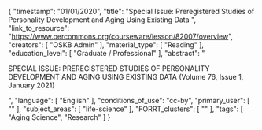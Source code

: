 {
    "timestamp": "01/01/2020",
    "title": "Special Issue: Preregistered Studies of Personality Development and Aging Using Existing Data ",
    "link_to_resource": "https://www.oercommons.org/courseware/lesson/82007/overview",
    "creators": [
        "OSKB Admin"
    ],
    "material_type": [
        "Reading"
    ],
    "education_level": [
        "Graduate / Professional"
    ],
    "abstract": "<p>SPECIAL ISSUE: PREREGISTERED STUDIES OF PERSONALITY DEVELOPMENT AND AGING USING EXISTING DATA (Volume 76, Issue 1, January 2021)</p>",
    "language": [
        "English"
    ],
    "conditions_of_use": "cc-by",
    "primary_user": [
        ""
    ],
    "subject_areas": [
        "life-science"
    ],
    "FORRT_clusters": [
        ""
    ],
    "tags": [
        "Aging Science",
        "Research"
    ]
}